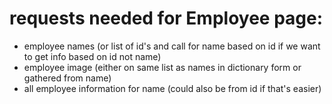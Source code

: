 # requests needed for Employee page:
- employee names (or list of id's and call for name based on id if we want to get info based on id not name)
- employee image (either on same list as names in dictionary form or gathered from name)
- all employee information for name (could also be from id if that's easier) 